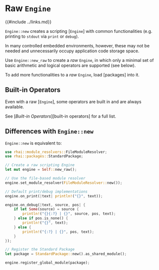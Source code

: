 Raw `Engine`
===========

{{#include ../links.md}}

`Engine::new` creates a scripting [`Engine`] with common functionalities (e.g. printing to `stdout`
via `print` or `debug`).

In many controlled embedded environments, however, these may not be needed and unnecessarily occupy
application code storage space.

Use `Engine::new_raw` to create a _raw_ `Engine`, in which only a minimal set of
basic arithmetic and logical operators are supported (see below).

To add more functionalities to a _raw_ `Engine`, load [packages] into it.


Built-in Operators
------------------

Even with a raw [`Engine`], some operators are built in and are always available.

See [_Built-in Operators_][built-in operators] for a full list.


Differences with `Engine::new`
-----------------------------

`Engine::new` is equivalent to:

```rust no_run
use rhai::module_resolvers::FileModuleResolver;
use rhai::packages::StandardPackage;

// Create a raw scripting Engine
let mut engine = Self::new_raw();

// Use the file-based module resolver
engine.set_module_resolver(FileModuleResolver::new());

// Default print/debug implementations
engine.on_print(|text| println!("{}", text));

engine.on_debug(|text, source, pos| {
    if let Some(source) = source {
        println!("{}{:?} | {}", source, pos, text);
    } else if pos.is_none() {
        println!("{}", text);
    } else {
        println!("{:?} | {}", pos, text);
    }
});

// Register the Standard Package
let package = StandardPackage::new().as_shared_module();

engine.register_global_module(package);
```
